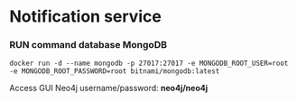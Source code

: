 # Notification service 

### RUN command database MongoDB
`docker run -d --name mongodb -p 27017:27017 -e MONGODB_ROOT_USER=root -e MONGODB_ROOT_PASSWORD=root bitnami/mongodb:latest`

Access GUI Neo4j username/password: **neo4j/neo4j**
